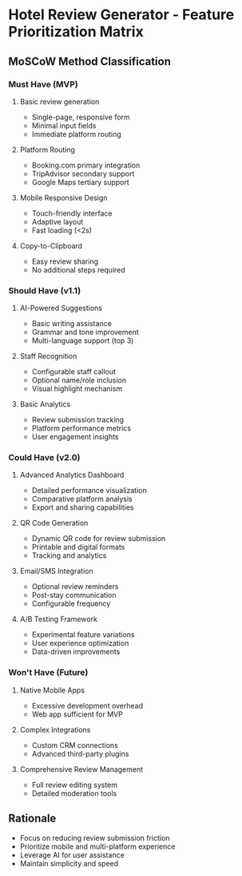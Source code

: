 # Hotel Review Generator - Feature Prioritization Matrix

## MoSCoW Method Classification

### Must Have (MVP)
1. Basic review generation
   - Single-page, responsive form
   - Minimal input fields
   - Immediate platform routing

2. Platform Routing
   - Booking.com primary integration
   - TripAdvisor secondary support
   - Google Maps tertiary support

3. Mobile Responsive Design
   - Touch-friendly interface
   - Adaptive layout
   - Fast loading (<2s)

4. Copy-to-Clipboard
   - Easy review sharing
   - No additional steps required

### Should Have (v1.1)
1. AI-Powered Suggestions
   - Basic writing assistance
   - Grammar and tone improvement
   - Multi-language support (top 3)

2. Staff Recognition
   - Configurable staff callout
   - Optional name/role inclusion
   - Visual highlight mechanism

3. Basic Analytics
   - Review submission tracking
   - Platform performance metrics
   - User engagement insights

### Could Have (v2.0)
1. Advanced Analytics Dashboard
   - Detailed performance visualization
   - Comparative platform analysis
   - Export and sharing capabilities

2. QR Code Generation
   - Dynamic QR code for review submission
   - Printable and digital formats
   - Tracking and analytics

3. Email/SMS Integration
   - Optional review reminders
   - Post-stay communication
   - Configurable frequency

4. A/B Testing Framework
   - Experimental feature variations
   - User experience optimization
   - Data-driven improvements

### Won't Have (Future)
1. Native Mobile Apps
   - Excessive development overhead
   - Web app sufficient for MVP

2. Complex Integrations
   - Custom CRM connections
   - Advanced third-party plugins

3. Comprehensive Review Management
   - Full review editing system
   - Detailed moderation tools

## Rationale
- Focus on reducing review submission friction
- Prioritize mobile and multi-platform experience
- Leverage AI for user assistance
- Maintain simplicity and speed